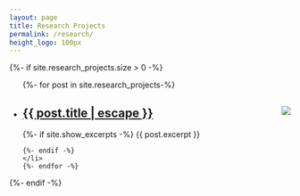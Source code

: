 ```yaml
--- 
layout: page
title: Research Projects
permalink: /research/
height_logo: 100px
---
```

{%- if site.research_projects.size > 0 -%}
<ul class="post-list">
    {%- for post in site.research_projects-%}
    <li>
    <img src="{{post.logo_url}}" style="float:right;width:{{page.height_logo}}">
    <h2>
        <a class="post-link" href="{{ post.url | relative_url }}">
        {{ post.title | escape }}
        </a>
    </h2>
    {%- if site.show_excerpts -%}
        {{ post.excerpt }}
        
    {%- endif -%}
    </li>
    {%- endfor -%}
</ul>

{%- endif -%}
